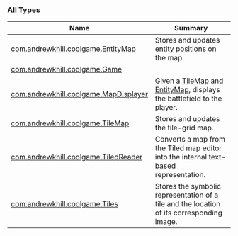 

### All Types

| Name | Summary |
|---|---|
| [com.andrewkhill.coolgame.EntityMap](../com.andrewkhill.coolgame/-entity-map/index.md) | Stores and updates entity positions on the map. |
| [com.andrewkhill.coolgame.Game](../com.andrewkhill.coolgame/-game/index.md) |  |
| [com.andrewkhill.coolgame.MapDisplayer](../com.andrewkhill.coolgame/-map-displayer/index.md) | Given a [TileMap](../com.andrewkhill.coolgame/-tile-map/index.md) and [EntityMap](../com.andrewkhill.coolgame/-entity-map/index.md), displays the battlefield to the player. |
| [com.andrewkhill.coolgame.TileMap](../com.andrewkhill.coolgame/-tile-map/index.md) | Stores and updates the tile-grid map. |
| [com.andrewkhill.coolgame.TiledReader](../com.andrewkhill.coolgame/-tiled-reader/index.md) | Converts a map from the Tiled map editor into the internal text-based representation. |
| [com.andrewkhill.coolgame.Tiles](../com.andrewkhill.coolgame/-tiles/index.md) | Stores the symbolic representation of a tile and the location of its corresponding image. |
